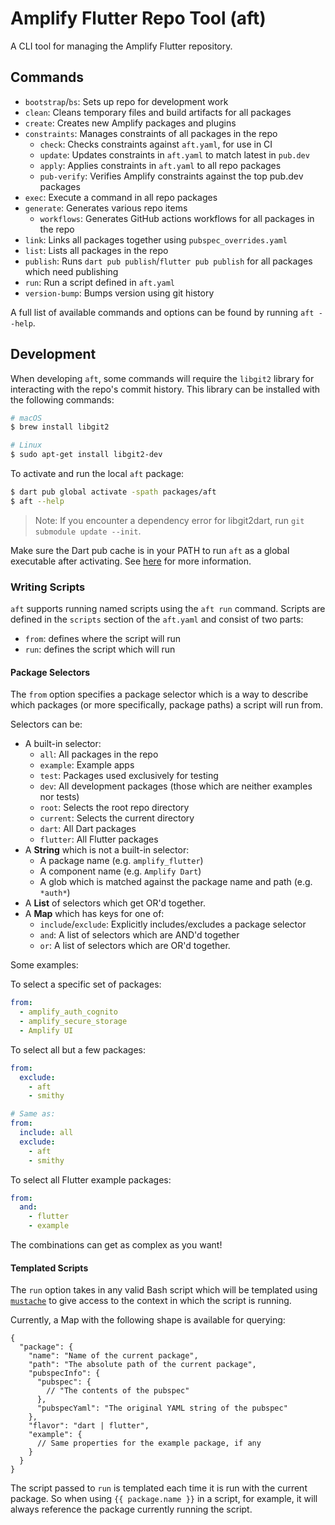 # Amplify Flutter Repo Tool (aft)

A CLI tool for managing the Amplify Flutter repository.

## Commands

- `bootstrap`/`bs`: Sets up repo for development work
- `clean`: Cleans temporary files and build artifacts for all packages
- `create`: Creates new Amplify packages and plugins
- `constraints`: Manages constraints of all packages in the repo
  - `check`: Checks constraints against `aft.yaml`, for use in CI
  - `update`: Updates constraints in `aft.yaml` to match latest in `pub.dev`
  - `apply`: Applies constraints in `aft.yaml` to all repo packages
  - `pub-verify`: Verifies Amplify constraints against the top pub.dev packages
- `exec`: Execute a command in all repo packages
- `generate`: Generates various repo items
  - `workflows`: Generates GitHub actions workflows for all packages in the repo
- `link`: Links all packages together using `pubspec_overrides.yaml`
- `list`: Lists all packages in the repo
- `publish`: Runs `dart pub publish`/`flutter pub publish` for all packages which need publishing
- `run`: Run a script defined in `aft.yaml`
- `version-bump`: Bumps version using git history

A full list of available commands and options can be found by running `aft --help`.

## Development

When developing `aft`, some commands will require the `libgit2` library for interacting with the repo's commit history. This library can be installed with the following commands:

```sh
# macOS
$ brew install libgit2
```

```sh
# Linux
$ sudo apt-get install libgit2-dev
```

To activate and run the local `aft` package:

```sh
$ dart pub global activate -spath packages/aft
$ aft --help
```

> Note: If you encounter a dependency error for libgit2dart, run `git submodule update --init`.

Make sure the Dart pub cache is in your PATH to run `aft` as a global executable after activating. See [here](https://dart.dev/tools/pub/cmd/pub-global#running-a-script-from-your-path) for more information.

### Writing Scripts

`aft` supports running named scripts using the `aft run` command. Scripts are defined in the `scripts` section of the `aft.yaml` and consist of two parts:

- `from`: defines where the script will run
- `run`: defines the script which will run

#### Package Selectors

The `from` option specifies a package selector which is a way to describe which packages (or more specifically, package paths) a script will run from.

Selectors can be:

- A built-in selector:
  - `all`: All packages in the repo
  - `example`: Example apps
  - `test`: Packages used exclusively for testing
  - `dev`: All development packages (those which are neither examples nor tests)
  - `root`: Selects the root repo directory
  - `current`: Selects the current directory
  - `dart`: All Dart packages
  - `flutter`: All Flutter packages
- A **String** which is not a built-in selector:
  - A package name (e.g. `amplify_flutter`)
  - A component name (e.g. `Amplify Dart`)
  - A glob which is matched against the package name and path (e.g. `*auth*`)
- A **List** of selectors which get OR'd together.
- A **Map** which has keys for one of:
  - `include`/`exclude`: Explicitly includes/excludes a package selector
  - `and`: A list of selectors which are AND'd together
  - `or`: A list of selectors which are OR'd together.

Some examples:

To select a specific set of packages:

```yaml
from:
  - amplify_auth_cognito
  - amplify_secure_storage
  - Amplify UI
```

To select all but a few packages:

```yaml
from:
  exclude:
    - aft
    - smithy

# Same as:
from:
  include: all
  exclude:
    - aft
    - smithy
```

To select all Flutter example packages:

```yaml
from:
  and:
    - flutter
    - example
```

The combinations can get as complex as you want!

#### Templated Scripts

The `run` option takes in any valid Bash script which will be templated using [`mustache`](https://mustache.github.io/mustache.5.html) to give access to the context in which the script is running.

Currently, a Map with the following shape is available for querying:

```json5
{
  "package": {
    "name": "Name of the current package",
    "path": "The absolute path of the current package",
    "pubspecInfo": {
      "pubspec": {
        // "The contents of the pubspec"
      },
      "pubspecYaml": "The original YAML string of the pubspec" 
    },
    "flavor": "dart | flutter",
    "example": {
      // Same properties for the example package, if any
    }
  }
}
```

The script passed to `run` is templated each time it is run with the current package. So when using `{{ package.name }}` in a script, for example, it will always reference the package currently running the script.
